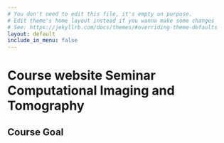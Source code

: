 ```yaml
---
# You don't need to edit this file, it's empty on purpose.
# Edit theme's home layout instead if you wanna make some changes
# See: https://jekyllrb.com/docs/themes/#overriding-theme-defaults
layout: default
include_in_menu: false
---
```


Course website Seminar Computational Imaging and Tomography
===========================================================


Course Goal
-----------





